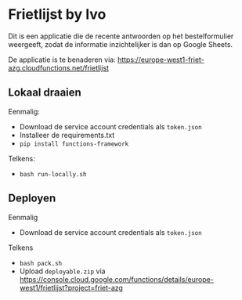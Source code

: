 # Frietlijst by Ivo
Dit is een applicatie die de recente antwoorden op het bestelformulier weergeeft, 
zodat de informatie inzichtelijker is dan op Google Sheets.

De applicatie is te benaderen via: https://europe-west1-friet-azg.cloudfunctions.net/frietlijst

## Lokaal draaien
Eenmalig:
- Download de service account credentials als `token.json`
- Installeer de requirements.txt
- `pip install functions-framework`

Telkens:
- `bash run-locally.sh`

## Deployen
Eenmalig
- Download de service account credentials als `token.json`

Telkens
- `bash pack.sh`
- Upload `deployable.zip` via https://console.cloud.google.com/functions/details/europe-west1/frietlijst?project=friet-azg